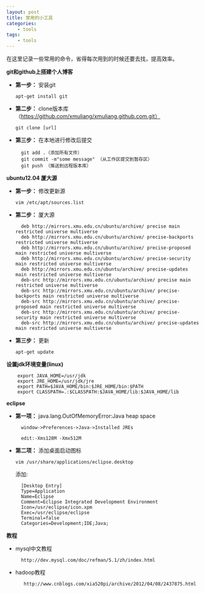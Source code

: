 ```yaml
--- 
layout: post
title: 常用的小工具
categories:
    - tools
tags:
    - tools
---
```


在这里记录一些常用的命令，省得每次用到的时候还要去找，提高效率。

**git和github上搭建个人博客**

- **第一步：** 安装git 
	
	`apt-get install git`

- **第二步：** clone版本库（https://github.com/xmuliang/xmuliang.github.com.git）

	`git clone [url]`

- **第三步：** 在本地进行修改后提交
	
	    git add .（添加所有文件）
    	git commit -m"some message" （从工作区提交到暂存区）
    	git push （推送到远程版本库）

**ubuntu12.04 厦大源**

- **第一步：** 修改更新源

	`vim /etc/apt/sources.list`

- **第二步：** 厦大源

	    deb http://mirrors.xmu.edu.cn/ubuntu/archive/ precise main restricted universe multiverse
    	deb http://mirrors.xmu.edu.cn/ubuntu/archive/ precise-backports restricted universe multiverse
    	deb http://mirrors.xmu.edu.cn/ubuntu/archive/ precise-proposed main restricted universe multiverse
    	deb http://mirrors.xmu.edu.cn/ubuntu/archive/ precise-security main restricted universe multiverse
    	deb http://mirrors.xmu.edu.cn/ubuntu/archive/ precise-updates main restricted universe multiverse
    	deb-src http://mirrors.xmu.edu.cn/ubuntu/archive/ precise main restricted universe multiverse
    	deb-src http://mirrors.xmu.edu.cn/ubuntu/archive/ precise-backports main restricted universe multiverse
    	deb-src http://mirrors.xmu.edu.cn/ubuntu/archive/ precise-proposed main restricted universe multiverse
    	deb-src http://mirrors.xmu.edu.cn/ubuntu/archive/ precise-security main restricted universe multiverse
    	deb-src http://mirrors.xmu.edu.cn/ubuntu/archive/ precise-updates main restricted universe multiverse

- **第三步：** 更新
	
	`apt-get update`

**设置jdk环境变量(linux)**

	    export JAVA_HOME=/usr/jdk
    	export JRE_HOME=/usr/jdk/jre
    	export PATH=$JAVA_HOME/bin:$JRE_HOME/bin:$PATH
    	export CLASSPATH=.:$CLASSPATH:$JAVA_HOME/lib:$JAVA_HOME/lib

**eclipse**

- **第一项：** java.lang.OutOfMemoryError:Java heap space

	    window->Preferences->Java->Installed JREs
    
    	edit:-Xms128M -Xmx512M

- **第二项：** 添加桌面启动图标
	
	`vim /usr/share/applications/eclipse.desktop`

	添加:
	
	    [Desktop Entry]
    	Type=Application
    	Name=Eclipse
    	Comment=Eclipse Integrated Development Environment
    	Icon=/usr/eclipse/icon.xpm
    	Exec=/usr/eclipse/eclipse
    	Terminal=false
    	Categories=Development;IDE;Java;

**教程**
    

- mysql中文教程


     	http://dev.mysql.com/doc/refman/5.1/zh/index.html



- hadoop教程

		 http://www.cnblogs.com/xia520pi/archive/2012/04/08/2437875.html












































